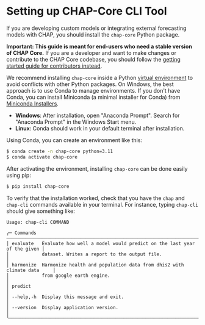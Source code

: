 # Setting up CHAP-Core CLI Tool

If you are developing custom models or integrating external forecasting models with CHAP, you should install the 
`chap-core` Python package.

**Important: This guide is meant for end-users who need a stable version of CHAP Core.** If you are a developer and want to make changes or contribute to the CHAP Core codebase, you should follow the [getting started guide for contributors instead](../contributor/getting_started).

We recommend installing `chap-core` inside a Python [virtual environment](https://docs.python.org/3/tutorial/venv.html) 
to avoid conflicts with other Python packages. 
On Windows, the best approach is to use Conda to manage environments. If you don't have Conda, you can install Miniconda 
(a minimal installer for Conda) from [Miniconda Installers](https://docs.anaconda.com/miniconda/#latest-miniconda-installer-links).

- **Windows**: After installation, open "Anaconda Prompt". Search for "Anaconda Prompt" in the Windows Start menu.
- **Linux**: Conda should work in your default terminal after installation.

Using Conda, you can create an environment like this:

```bash
$ conda create -n chap-core python=3.11
$ conda activate chap-core
```

After activating the environment, installing `chap-core` can be done easily using pip:

```bash
$ pip install chap-core
```

To verify that the installation worked, check that you have the `chap` and `chap-cli` commands available in your terminal. 
For instance, typing `chap-cli` should give something like:

```console
Usage: chap-cli COMMAND

╭─ Commands ───────────────────────────────────────────────────────────────────────╮
│ evaluate   Evaluate how well a model would predict on the last year of the given │
│            dataset. Writes a report to the output file.                          │
│ harmonize  Harmonize health and population data from dhis2 with climate data     │
│            from google earth engine.                                             │
│ predict                                                                          │
│ --help,-h  Display this message and exit.                                        │
│ --version  Display application version.                                          │
╰──────────────────────────────────────────────────────────────────────────────────╯
```